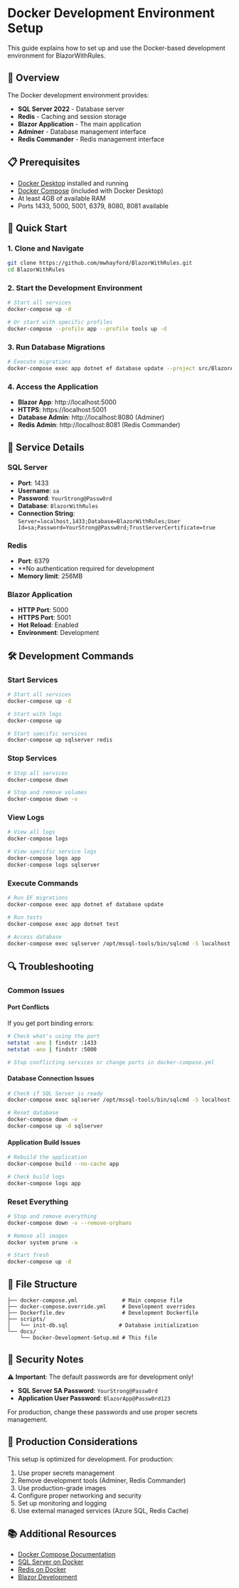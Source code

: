 # Docker Development Environment Setup

This guide explains how to set up and use the Docker-based development environment for BlazorWithRules.

## 🐳 Overview

The Docker development environment provides:

- **SQL Server 2022** - Database server
- **Redis** - Caching and session storage
- **Blazor Application** - The main application
- **Adminer** - Database management interface
- **Redis Commander** - Redis management interface

## 📋 Prerequisites

- [Docker Desktop](https://www.docker.com/products/docker-desktop/) installed and running
- [Docker Compose](https://docs.docker.com/compose/install/) (included with Docker Desktop)
- At least 4GB of available RAM
- Ports 1433, 5000, 5001, 6379, 8080, 8081 available

## 🚀 Quick Start

### 1. Clone and Navigate

```bash
git clone https://github.com/mwhayford/BlazorWithRules.git
cd BlazorWithRules
```

### 2. Start the Development Environment

```bash
# Start all services
docker-compose up -d

# Or start with specific profiles
docker-compose --profile app --profile tools up -d
```

### 3. Run Database Migrations

```bash
# Execute migrations
docker-compose exec app dotnet ef database update --project src/BlazorApp.Infrastructure
```

### 4. Access the Application

- **Blazor App**: http://localhost:5000
- **HTTPS**: https://localhost:5001
- **Database Admin**: http://localhost:8080 (Adminer)
- **Redis Admin**: http://localhost:8081 (Redis Commander)

## 🔧 Service Details

### SQL Server

- **Port**: 1433
- **Username**: `sa`
- **Password**: `YourStrong@Passw0rd`
- **Database**: `BlazorWithRules`
- **Connection String**: `Server=localhost,1433;Database=BlazorWithRules;User Id=sa;Password=YourStrong@Passw0rd;TrustServerCertificate=true`

### Redis

- **Port**: 6379
- \*\*No authentication required for development
- **Memory limit**: 256MB

### Blazor Application

- **HTTP Port**: 5000
- **HTTPS Port**: 5001
- **Hot Reload**: Enabled
- **Environment**: Development

## 🛠️ Development Commands

### Start Services

```bash
# Start all services
docker-compose up -d

# Start with logs
docker-compose up

# Start specific services
docker-compose up sqlserver redis
```

### Stop Services

```bash
# Stop all services
docker-compose down

# Stop and remove volumes
docker-compose down -v
```

### View Logs

```bash
# View all logs
docker-compose logs

# View specific service logs
docker-compose logs app
docker-compose logs sqlserver
```

### Execute Commands

```bash
# Run EF migrations
docker-compose exec app dotnet ef database update

# Run tests
docker-compose exec app dotnet test

# Access database
docker-compose exec sqlserver /opt/mssql-tools/bin/sqlcmd -S localhost -U sa -P YourStrong@Passw0rd
```

## 🔍 Troubleshooting

### Common Issues

#### Port Conflicts

If you get port binding errors:

```bash
# Check what's using the port
netstat -ano | findstr :1433
netstat -ano | findstr :5000

# Stop conflicting services or change ports in docker-compose.yml
```

#### Database Connection Issues

```bash
# Check if SQL Server is ready
docker-compose exec sqlserver /opt/mssql-tools/bin/sqlcmd -S localhost -U sa -P YourStrong@Passw0rd -Q "SELECT 1"

# Reset database
docker-compose down -v
docker-compose up -d sqlserver
```

#### Application Build Issues

```bash
# Rebuild the application
docker-compose build --no-cache app

# Check build logs
docker-compose logs app
```

### Reset Everything

```bash
# Stop and remove everything
docker-compose down -v --remove-orphans

# Remove all images
docker system prune -a

# Start fresh
docker-compose up -d
```

## 📁 File Structure

```
├── docker-compose.yml              # Main compose file
├── docker-compose.override.yml     # Development overrides
├── Dockerfile.dev                  # Development Dockerfile
├── scripts/
│   └── init-db.sql                # Database initialization
└── docs/
    └── Docker-Development-Setup.md # This file
```

## 🔐 Security Notes

⚠️ **Important**: The default passwords are for development only!

- **SQL Server SA Password**: `YourStrong@Passw0rd`
- **Application User Password**: `BlazorApp@Passw0rd123`

For production, change these passwords and use proper secrets management.

## 🚀 Production Considerations

This setup is optimized for development. For production:

1. Use proper secrets management
2. Remove development tools (Adminer, Redis Commander)
3. Use production-grade images
4. Configure proper networking and security
5. Set up monitoring and logging
6. Use external managed services (Azure SQL, Redis Cache)

## 📚 Additional Resources

- [Docker Compose Documentation](https://docs.docker.com/compose/)
- [SQL Server on Docker](https://docs.microsoft.com/en-us/sql/linux/sql-server-linux-docker-container-deployment)
- [Redis on Docker](https://hub.docker.com/_/redis)
- [Blazor Development](https://docs.microsoft.com/en-us/aspnet/core/blazor/)
